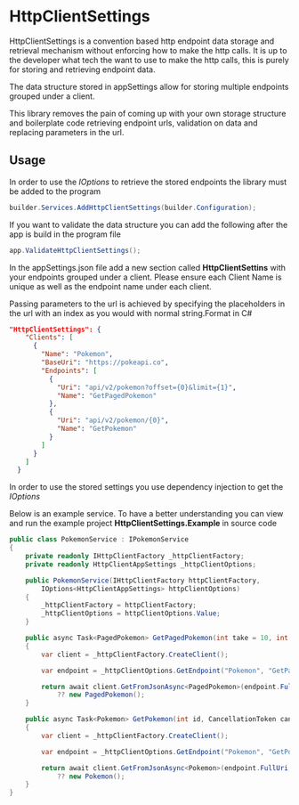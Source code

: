 # HttpClientSettings

HttpClientSettings is a convention based http endpoint data storage and retrieval mechanism without enforcing how to make the http calls. It is up to the developer what tech the want to use to make the http calls, this is purely for storing and retrieving endpoint data. 

The data structure stored in appSettings allow for storing multiple endpoints grouped under a client.

This library removes the pain of coming up with your own storage structure and boilerplate code retrieving endpoint urls, validation on data and replacing parameters in the url.

## Usage

In order to use the *IOptions<HttpClientAppSettings>* to retrieve the stored endpoints the library must be added to the program

```csharp
builder.Services.AddHttpClientSettings(builder.Configuration);
```

If you want to validate the data structure you can add the following after the app is build in the program file

```csharp
app.ValidateHttpClientSettings();
```

In the appSettings.json file add a new section called **HttpClientSettins** with your endpoints grouped under a client. Please ensure each Client Name is unique as well as the endpoint name under each client.

Passing parameters to the url is achieved by specifying the placeholders in the url with an index as you would with normal string.Format in C#

```json
"HttpClientSettings": {
    "Clients": [
      {
        "Name": "Pokemon",
        "BaseUri": "https://pokeapi.co",
        "Endpoints": [
          {
            "Uri": "api/v2/pokemon?offset={0}&limit={1}",
            "Name": "GetPagedPokemon"
          },
          {
            "Uri": "api/v2/pokemon/{0}",
            "Name": "GetPokemon"
          }
        ]
      }
    ]
  }
```

In order to use the stored settings you use dependency injection to get the *IOptions<HttpClientAppSettings>*

Below is an example service. To have a better understanding you can view and run the example project **HttpClientSettings.Example** in source code

```csharp
public class PokemonService : IPokemonService
{
    private readonly IHttpClientFactory _httpClientFactory;
    private readonly HttpClientAppSettings _httpClientOptions;

    public PokemonService(IHttpClientFactory httpClientFactory,
        IOptions<HttpClientAppSettings> httpClientOptions)
    {
        _httpClientFactory = httpClientFactory;
        _httpClientOptions = httpClientOptions.Value;
    }

    public async Task<PagedPokemon> GetPagedPokemon(int take = 10, int skip = 0, CancellationToken cancellationToken = default)
    {
        var client = _httpClientFactory.CreateClient();

        var endpoint = _httpClientOptions.GetEndpoint("Pokemon", "GetPagedPokemon", skip, take);

        return await client.GetFromJsonAsync<PagedPokemon>(endpoint.FullUri, cancellationToken)
            ?? new PagedPokemon();
    }

    public async Task<Pokemon> GetPokemon(int id, CancellationToken cancellationToken = default)
    {
        var client = _httpClientFactory.CreateClient();

        var endpoint = _httpClientOptions.GetEndpoint("Pokemon", "GetPokemon", id);        

        return await client.GetFromJsonAsync<Pokemon>(endpoint.FullUri, cancellationToken)
            ?? new Pokemon();
    }
}
```

